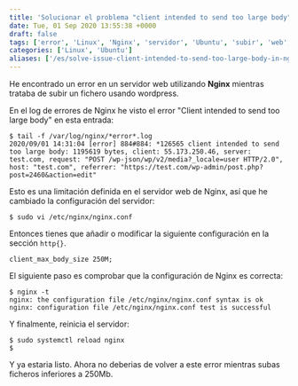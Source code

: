 ```yaml
---
title: 'Solucionar el problema "client intended to send too large body" en Nginx'
date: Tue, 01 Sep 2020 13:55:38 +0000
draft: false
tags: ['error', 'Linux', 'Nginx', 'servidor', 'Ubuntu', 'subir', 'web', 'wordpress']
categories: ['Linux', 'Ubuntu']
aliases: ['/es/solve-issue-client-intended-to-send-too-large-body-in-nginx']
---
```


He encontrado un error en un servidor web utilizando **Nginx** mientras trataba de subir un fichero usando wordpress.

En el log de errores de Nginx he visto el error "Client intended to send too large body" en esta entrada:

```
$ tail -f /var/log/nginx/*error*.log
2020/09/01 14:31:04 [error] 884#884: *126565 client intended to send too large body: 1195619 bytes, client: 55.173.250.46, server: test.com, request: "POST /wp-json/wp/v2/media?_locale=user HTTP/2.0", host: "test.com", referrer: "https://test.com/wp-admin/post.php?post=2460&action=edit"
```

Esto es una limitación definida en el servidor web de Nginx, así que he cambiado la configuración del servidor:

    $ sudo vi /etc/nginx/nginx.conf

Entonces tienes que añadir o modificar la siguiente configuración en la sección `http{}`.

    client_max_body_size 250M;

El siguiente paso es comprobar que la configuración de Nginx es correcta:

```
$ nginx -t
nginx: the configuration file /etc/nginx/nginx.conf syntax is ok
nginx: configuration file /etc/nginx/nginx.conf test is successful
```

Y finalmente, reinicia el servidor:

```
$ sudo systemctl reload nginx
$
```

Y ya estaria listo. Ahora no deberias de volver a este error mientras subas ficheros inferiores a 250Mb.
